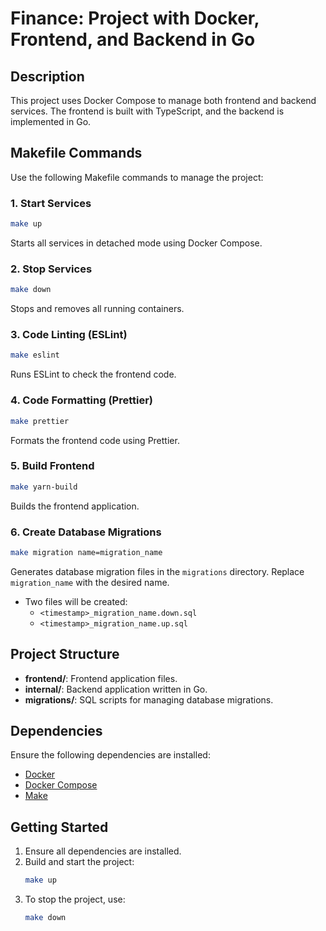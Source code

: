 # Finance: Project with Docker, Frontend, and Backend in Go

## Description

This project uses Docker Compose to manage both frontend and backend services.
The frontend is built with TypeScript, and the backend is implemented in Go.

## Makefile Commands

Use the following Makefile commands to manage the project:

### 1. Start Services
```sh
make up
```
Starts all services in detached mode using Docker Compose.

### 2. Stop Services
```sh
make down
```
Stops and removes all running containers.

### 3. Code Linting (ESLint)
```sh
make eslint
```
Runs ESLint to check the frontend code.

### 4. Code Formatting (Prettier)
```sh
make prettier
```
Formats the frontend code using Prettier.

### 5. Build Frontend
```sh
make yarn-build
```
Builds the frontend application.

### 6. Create Database Migrations
```sh
make migration name=migration_name
```
Generates database migration files in the `migrations` directory. Replace `migration_name` with the desired name.

- Two files will be created:
    - `<timestamp>_migration_name.down.sql`
    - `<timestamp>_migration_name.up.sql`

## Project Structure
- **frontend/**: Frontend application files.
- **internal/**: Backend application written in Go.
- **migrations/**: SQL scripts for managing database migrations.

## Dependencies

Ensure the following dependencies are installed:
- [Docker](https://www.docker.com/)
- [Docker Compose](https://docs.docker.com/compose/)
- [Make](https://www.gnu.org/software/make/)

## Getting Started
1. Ensure all dependencies are installed.
2. Build and start the project:
   ```sh
   make up
   ```
3. To stop the project, use:
   ```sh
   make down
   ```
